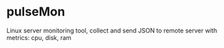 # pulseMon
Linux server monitoring tool, collect and send JSON to remote server with metrics: cpu, disk, ram

